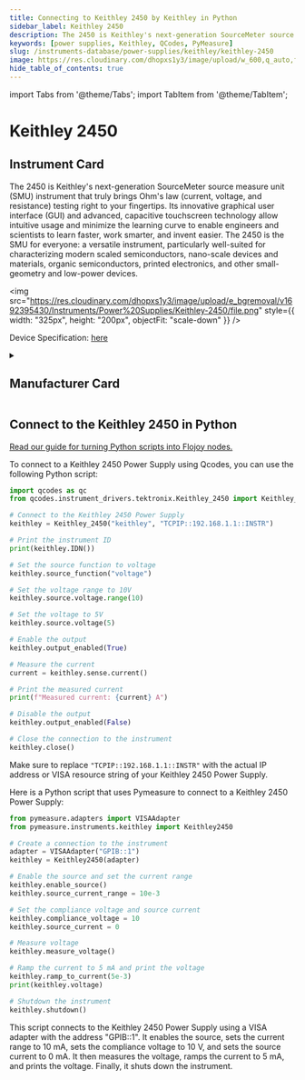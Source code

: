 ```yaml
---
title: Connecting to Keithley 2450 by Keithley in Python
sidebar_label: Keithley 2450
description: The 2450 is Keithley's next-generation SourceMeter source measure unit (SMU) instrument that truly brings Ohm's law (current, voltage, and resistance) testing right to your fingertips. Its innovative graphical user interface (GUI) and advanced, capacitive touchscreen technology allow intuitive usage and minimize the learning curve to enable engineers and scientists to learn faster, work smarter, and invent easier. The 2450 is the SMU for everyone-> a versatile instrument, particularly well-suited for characterizing modern scaled semiconductors, nano-scale devices and materials, organic semiconductors, printed electronics, and other small-geometry and low-power devices.
keywords: [power supplies, Keithley, QCodes, PyMeasure]
slug: /instruments-database/power-supplies/keithley/keithley-2450
image: https://res.cloudinary.com/dhopxs1y3/image/upload/w_600,q_auto,f_auto/e_bgremoval/v1692395430/Instruments/Power%20Supplies/Keithley-2450/file.jpg
hide_table_of_contents: true
---
```


import Tabs from '@theme/Tabs';
import TabItem from '@theme/TabItem';

# Keithley 2450

## Instrument Card

<div className="flex">

<div>

The 2450 is Keithley's next-generation SourceMeter source measure unit (SMU) instrument that truly brings Ohm's law (current, voltage, and resistance) testing right to your fingertips. Its innovative graphical user interface (GUI) and advanced, capacitive touchscreen technology allow intuitive usage and minimize the learning curve to enable engineers and scientists to learn faster, work smarter, and invent easier. The 2450 is the SMU for everyone: a versatile instrument, particularly well-suited for characterizing modern scaled semiconductors, nano-scale devices and materials, organic semiconductors, printed electronics, and other small-geometry and low-power devices.

</div>

<img src="https://res.cloudinary.com/dhopxs1y3/image/upload/e_bgremoval/v1692395430/Instruments/Power%20Supplies/Keithley-2450/file.png" style={{ width: "325px", height: "200px", objectFit: "scale-down" }} />

</div>

<div className="flex text-center">

<p>Device Specification: <a target="\_blank" href="https://www.testequipmenthq.com/datasheets/KEITHLEY-2450-Datasheet.pdf">here</a></p>

</div>

<details style={{ marginTop: "15px"}}>
<summary><h2>Manufacturer Card</h2></summary>

<img src="https://res.cloudinary.com/dhopxs1y3/image/upload/v1692806202/Instruments/Vendor%20Logos/Keithley.png" style={{ width: "100%", height: "170px",objectFit: "scale-down" }} />

Keithley Instruments is a measurement and instrument company headquartered in Solon, Ohio, that develops, manufactures, markets, and sells data acquisition products, as well as complete systems for high-volume production and assembly testing.

<ul>
  <li>Headquarters: Cleveland, Ohio, United States</li>
  <li>Yearly Revenue (millions, USD): 110.6</li>
  <li>Vendor Website: <a href="https://www.tek.com/en">here</a></li>
</ul>
</details>

## Connect to the Keithley 2450 in Python

[Read our guide for turning Python scripts into Flojoy nodes.](https://docs.flojoy.ai/custom-nodes/creating-custom-node/)
<Tabs>
<TabItem value="QCodes" label="QCodes">

To connect to a Keithley 2450 Power Supply using Qcodes, you can use the following Python script:

```python
import qcodes as qc
from qcodes.instrument_drivers.tektronix.Keithley_2450 import Keithley_2450

# Connect to the Keithley 2450 Power Supply
keithley = Keithley_2450("keithley", "TCPIP::192.168.1.1::INSTR")

# Print the instrument ID
print(keithley.IDN())

# Set the source function to voltage
keithley.source_function("voltage")

# Set the voltage range to 10V
keithley.source.voltage.range(10)

# Set the voltage to 5V
keithley.source.voltage(5)

# Enable the output
keithley.output_enabled(True)

# Measure the current
current = keithley.sense.current()

# Print the measured current
print(f"Measured current: {current} A")

# Disable the output
keithley.output_enabled(False)

# Close the connection to the instrument
keithley.close()
```

Make sure to replace `"TCPIP::192.168.1.1::INSTR"` with the actual IP address or VISA resource string of your Keithley 2450 Power Supply.

</TabItem>
<TabItem value="PyMeasure" label="PyMeasure">

Here is a Python script that uses Pymeasure to connect to a Keithley 2450 Power Supply:

```python
from pymeasure.adapters import VISAAdapter
from pymeasure.instruments.keithley import Keithley2450

# Create a connection to the instrument
adapter = VISAAdapter("GPIB::1")
keithley = Keithley2450(adapter)

# Enable the source and set the current range
keithley.enable_source()
keithley.source_current_range = 10e-3

# Set the compliance voltage and source current
keithley.compliance_voltage = 10
keithley.source_current = 0

# Measure voltage
keithley.measure_voltage()

# Ramp the current to 5 mA and print the voltage
keithley.ramp_to_current(5e-3)
print(keithley.voltage)

# Shutdown the instrument
keithley.shutdown()
```

This script connects to the Keithley 2450 Power Supply using a VISA adapter with the address "GPIB::1". It enables the source, sets the current range to 10 mA, sets the compliance voltage to 10 V, and sets the source current to 0 mA. It then measures the voltage, ramps the current to 5 mA, and prints the voltage. Finally, it shuts down the instrument.

</TabItem>
</Tabs>